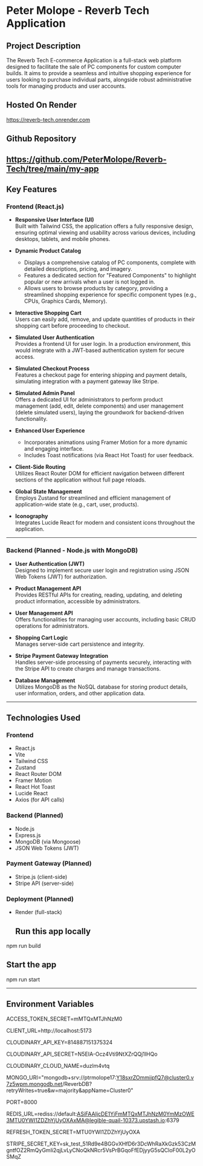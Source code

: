 # Peter Molope - Reverb Tech Application

## Project Description
The Reverb Tech E-commerce Application is a full-stack web platform designed to facilitate the sale of PC components for custom computer builds. It aims to provide a seamless and intuitive shopping experience for users looking to purchase individual parts, alongside robust administrative tools for managing products and user accounts.
## Hosted On Render
https://reverb-tech.onrender.com

## Github Repository
https://github.com/PeterMolope/Reverb-Tech/tree/main/my-app
---



## Key Features

### **Frontend (React.js)**

- **Responsive User Interface (UI)**  
  Built with Tailwind CSS, the application offers a fully responsive design, ensuring optimal viewing and usability across various devices, including desktops, tablets, and mobile phones.

- **Dynamic Product Catalog**  
  - Displays a comprehensive catalog of PC components, complete with detailed descriptions, pricing, and imagery.  
  - Features a dedicated section for "Featured Components" to highlight popular or new arrivals when a user is not logged in.  
  - Allows users to browse products by category, providing a streamlined shopping experience for specific component types (e.g., CPUs, Graphics Cards, Memory).

- **Interactive Shopping Cart**  
  Users can easily add, remove, and update quantities of products in their shopping cart before proceeding to checkout.

- **Simulated User Authentication**  
  Provides a frontend UI for user login. In a production environment, this would integrate with a JWT-based authentication system for secure access.

- **Simulated Checkout Process**  
  Features a checkout page for entering shipping and payment details, simulating integration with a payment gateway like Stripe.

- **Simulated Admin Panel**  
  Offers a dedicated UI for administrators to perform product management (add, edit, delete components) and user management (delete simulated users), laying the groundwork for backend-driven functionality.

- **Enhanced User Experience**  
  - Incorporates animations using Framer Motion for a more dynamic and engaging interface.  
  - Includes Toast notifications (via React Hot Toast) for user feedback.

- **Client-Side Routing**  
  Utilizes React Router DOM for efficient navigation between different sections of the application without full page reloads.

- **Global State Management**  
  Employs Zustand for streamlined and efficient management of application-wide state (e.g., cart, user, products).

- **Iconography**  
  Integrates Lucide React for modern and consistent icons throughout the application.

---

### **Backend (Planned - Node.js with MongoDB)**

- **User Authentication (JWT)**  
  Designed to implement secure user login and registration using JSON Web Tokens (JWT) for authorization.

- **Product Management API**  
  Provides RESTful APIs for creating, reading, updating, and deleting product information, accessible by administrators.

- **User Management API**  
  Offers functionalities for managing user accounts, including basic CRUD operations for administrators.

- **Shopping Cart Logic**  
  Manages server-side cart persistence and integrity.

- **Stripe Payment Gateway Integration**  
  Handles server-side processing of payments securely, interacting with the Stripe API to create charges and manage transactions.

- **Database Management**  
  Utilizes MongoDB as the NoSQL database for storing product details, user information, orders, and other application data.

---

## Technologies Used

### **Frontend**
- React.js
- Vite
- Tailwind CSS
- Zustand
- React Router DOM
- Framer Motion
- React Hot Toast
- Lucide React
- Axios (for API calls)

### **Backend (Planned)**
- Node.js
- Express.js
- MongoDB (via Mongoose)
- JSON Web Tokens (JWT)

### **Payment Gateway (Planned)**
- Stripe.js (client-side)
- Stripe API (server-side)

### **Deployment (Planned)**
- Render (full-stack)

  ## Run this app locally
npm run build

  ## Start the app
npm run start

---

## Environment Variables

ACCESS_TOKEN_SECRET=mMTQxMTJhNzM0

CLIENT_URL=http://localhost:5173

CLOUDINARY_API_KEY=814887151375324

CLOUDINARY_API_SECRET=N5EIA-Ocz4Vti9NtXZrQQj1IHQo

CLOUDINARY_CLOUD_NAME=duzlm4vtq

MONGO_URI="mongodb+srv://ptrmolope17:Y18sxrZOmmiipfQ7@cluster0.v7z5wpm.mongodb.net/ReverbDB?retryWrites=true&w=majority&appName=Cluster0"

PORT=8000

REDIS_URL=rediss://default:ASiFAAIjcDE1YjFmMTQxMTJhNzM0YmMzOWE3MTU0YWI1ZDZhYjUyOXAxMA@legible-quail-10373.upstash.io:6379

REFRESH_TOKEN_SECRET=MTU0YWI1ZDZhYjUyOXA

STRIPE_SECRET_KEY=sk_test_51Rd9e4BGGvXHfD6r3DcWhRaXkGzk53CzMgntfOZ2RmQyGmIi2qjLvLyCNoQkNRcr5VsPrBGqoFfEDjyyG5sQCloF00L2yOSMqZ
